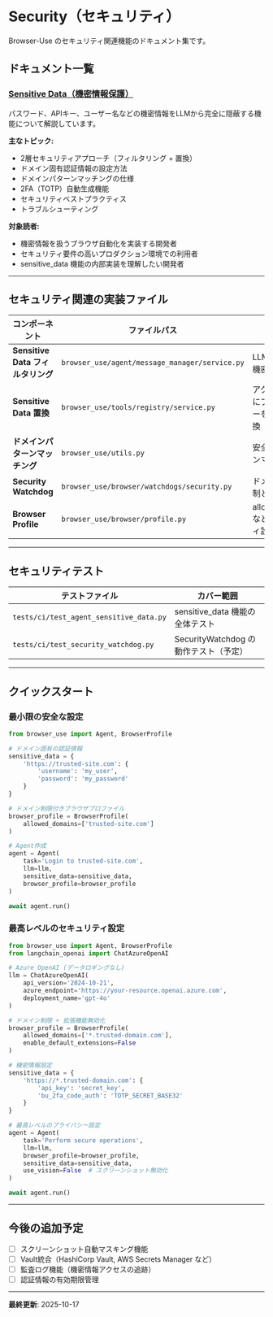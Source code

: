 # Security（セキュリティ）

Browser-Use のセキュリティ関連機能のドキュメント集です。

## ドキュメント一覧

### [Sensitive Data（機密情報保護）](./sensitive_data.md)

パスワード、APIキー、ユーザー名などの機密情報をLLMから完全に隠蔽する機能について解説しています。

**主なトピック:**
- 2層セキュリティアプローチ（フィルタリング + 置換）
- ドメイン固有認証情報の設定方法
- ドメインパターンマッチングの仕様
- 2FA（TOTP）自動生成機能
- セキュリティベストプラクティス
- トラブルシューティング

**対象読者:**
- 機密情報を扱うブラウザ自動化を実装する開発者
- セキュリティ要件の高いプロダクション環境での利用者
- sensitive_data 機能の内部実装を理解したい開発者

---

## セキュリティ関連の実装ファイル

| コンポーネント | ファイルパス | 説明 |
|--------------|------------|------|
| **Sensitive Data フィルタリング** | `browser_use/agent/message_manager/service.py` | LLMへの入力前に機密情報を除去 |
| **Sensitive Data 置換** | `browser_use/tools/registry/service.py` | アクション実行時にプレースホルダーを実際の値に置換 |
| **ドメインパターンマッチング** | `browser_use/utils.py` | 安全なURLパターンマッチング |
| **Security Watchdog** | `browser_use/browser/watchdogs/security.py` | ドメイン制限の強制と違反検出 |
| **Browser Profile** | `browser_use/browser/profile.py` | allowed_domains などのセキュリティ設定 |

---

## セキュリティテスト

| テストファイル | カバー範囲 |
|-------------|----------|
| `tests/ci/test_agent_sensitive_data.py` | sensitive_data 機能の全体テスト |
| `tests/ci/test_security_watchdog.py` | SecurityWatchdog の動作テスト（予定） |

---

## クイックスタート

### 最小限の安全な設定

```python
from browser_use import Agent, BrowserProfile

# ドメイン固有の認証情報
sensitive_data = {
	'https://trusted-site.com': {
		'username': 'my_user',
		'password': 'my_password'
	}
}

# ドメイン制限付きブラウザプロファイル
browser_profile = BrowserProfile(
	allowed_domains=['trusted-site.com']
)

# Agent作成
agent = Agent(
	task='Login to trusted-site.com',
	llm=llm,
	sensitive_data=sensitive_data,
	browser_profile=browser_profile
)

await agent.run()
```

### 最高レベルのセキュリティ設定

```python
from browser_use import Agent, BrowserProfile
from langchain_openai import ChatAzureOpenAI

# Azure OpenAI (データロギングなし)
llm = ChatAzureOpenAI(
	api_version='2024-10-21',
	azure_endpoint='https://your-resource.openai.azure.com',
	deployment_name='gpt-4o'
)

# ドメイン制限 + 拡張機能無効化
browser_profile = BrowserProfile(
	allowed_domains=['*.trusted-domain.com'],
	enable_default_extensions=False
)

# 機密情報設定
sensitive_data = {
	'https://*.trusted-domain.com': {
		'api_key': 'secret_key',
		'bu_2fa_code_auth': 'TOTP_SECRET_BASE32'
	}
}

# 最高レベルのプライバシー設定
agent = Agent(
	task='Perform secure operations',
	llm=llm,
	browser_profile=browser_profile,
	sensitive_data=sensitive_data,
	use_vision=False  # スクリーンショット無効化
)

await agent.run()
```

---

## 今後の追加予定

- [ ] スクリーンショット自動マスキング機能
- [ ] Vault統合（HashiCorp Vault, AWS Secrets Manager など）
- [ ] 監査ログ機能（機密情報アクセスの追跡）
- [ ] 認証情報の有効期限管理

---

**最終更新**: 2025-10-17
